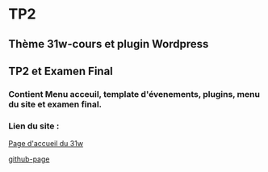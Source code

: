 # TP2
## Thème 31w-cours et plugin  Wordpress
## TP2 et Examen Final
### Contient Menu acceuil, template d'évenements, plugins, menu du site et examen final.
### Lien du site : 
[Page d'accueil du 31w](https://eddym84.sg-host.com/) 


[github-page](https://github.com/Dev2023/31w-theme/tp2)